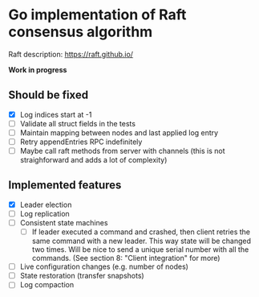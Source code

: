 # Go implementation of Raft consensus algorithm

Raft description: https://raft.github.io/

**Work in progress**

## Should be fixed

* [x] Log indices start at -1
* [ ] Validate all struct fields in the tests
* [ ] Maintain mapping between nodes and last applied log entry
* [ ] Retry appendEntries RPC indefinitely
* [ ] Maybe call raft methods from server with channels
      (this is not straighforward and adds a lot of complexity)

## Implemented features

* [x] Leader election
* [ ] Log replication
* [ ] Consistent state machines
    * [ ] If leader executed a command and crashed, then client retries the same
      command with a new leader. This way state will be changed two times.
      Will be nice to send a unique serial number with all the commands.
      (See section 8: "Client integration" for more)
* [ ] Live configuration changes (e.g. number of nodes)
* [ ] State restoration (transfer snapshots)
* [ ] Log compaction
